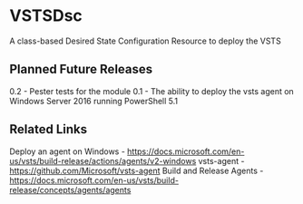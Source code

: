 # VSTSDsc
A class-based Desired State Configuration Resource to deploy the VSTS

## Planned Future Releases
0.2 - Pester tests for the module
0.1 - The ability to deploy the vsts agent on Windows Server 2016 running PowerShell 5.1


## Related Links

Deploy an agent on Windows - https://docs.microsoft.com/en-us/vsts/build-release/actions/agents/v2-windows
vsts-agent - https://github.com/Microsoft/vsts-agent
Build and Release Agents - https://docs.microsoft.com/en-us/vsts/build-release/concepts/agents/agents
